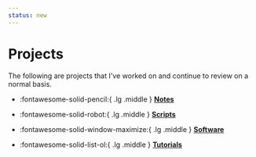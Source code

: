 ```yaml
---
status: new
---
```


# Projects

The following are projects that I've worked on and continue to review on a normal basis.

<div class="grid cards" markdown>

  - :fontawesome-solid-pencil:{ .lg .middle } __[Notes](notes.md)__

  - :fontawesome-solid-robot:{ .lg .middle } __[Scripts](scripts.md)__

  - :fontawesome-solid-window-maximize:{ .lg .middle } __[Software](software.md)__

  - :fontawesome-solid-list-ol:{ .lg .middle } __[Tutorials](tutorials.md)__

</div>